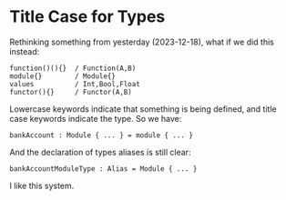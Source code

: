 # Title Case for Types

Rethinking something from yesterday (2023-12-18), what if we did this
instead:

    function()(){}  / Function(A,B)
    module{}        / Module{}
    values          / Int,Bool,Float
    functor(){}     / Functor(A,B)

Lowercase keywords indicate that something is being defined, and title case
keywords indicate the type. So we have:

    bankAccount : Module { ... } = module { ... }

And the declaration of types aliases is still clear:

    bankAccountModuleType : Alias = Module { ... }

I like this system.
